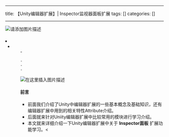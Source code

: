 
--- 
title:  【Unity编辑器扩展】| Inspector监视器面板扩展 
tags: []
categories: [] 

---
<img src="https://img-blog.csdnimg.cn/4ea0ad75b9c145e5ba7d219b7e425099.png" alt="请添加图片描述">



####  

  <li>
   <ul>
    <li>
     <ul>
      - 
     
    - 
    - 
    - 
   


<img src="https://img-blog.csdnimg.cn/e388108f3aaa4759a6b47be3c36707cb.png" alt="在这里插入图片描述">

#### 前言

 - 前面我们介绍了Unity中编辑器扩展的一些基本概念及基础知识，还有编辑器扩展中用到的相关特性Attribute介绍。
 - 后面就来针对Uniity编辑器扩展中比较常用的模块进行学习介绍。
 - 本文就来详细介绍一下Unity编辑器扩展中关于 **Inspector面板** 扩展功能学习。&lt;
